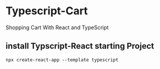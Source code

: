 # Typescript-Cart

Shopping Cart With React and TypeScript

## install Typscript-React starting Project

`npx create-react-app --template typescript`
